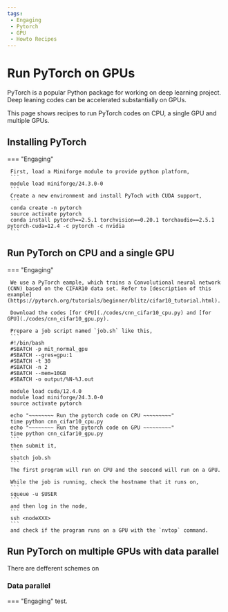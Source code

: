 ```yaml
---
tags:
 - Engaging
 - Pytorch
 - GPU
 - Howto Recipes
---
```


# Run PyTorch on GPUs

PyTorch is a popular Python package for working on deep learning project. Deep leaning codes can be accelerated substantially on GPUs. 

This page shows recipes to run PyTorch codes on CPU, a single GPU and multiple GPUs. 


## Installing PyTorch

=== "Engaging"

     First, load a Miniforge module to provide python platform, 
     ```
     module load miniforge/24.3.0-0
     ```
     Create a new environment and install PyToch with CUDA support,
     ```
     conda create -n pytorch
     source activate pytorch
     conda install pytorch==2.5.1 torchvision==0.20.1 torchaudio==2.5.1 pytorch-cuda=12.4 -c pytorch -c nvidia
     ```

## Run PyTorch on CPU and a single GPU

=== "Engaging"

     We use a PyTorch eample, which trains a Convolutional neural network (CNN) based on the CIFAR10 data set. Refer to [description of this example](https://pytorch.org/tutorials/beginner/blitz/cifar10_tutorial.html). 
     
     Download the codes [for CPU](./codes/cnn_cifar10_cpu.py) and [for GPU](./codes/cnn_cifar10_gpu.py).
     
     Prepare a job script named `job.sh` like this,
     ```
     #!/bin/bash
     #SBATCH -p mit_normal_gpu   
     #SBATCH --gres=gpu:1 
     #SBATCH -t 30
     #SBATCH -n 2
     #SBATCH --mem=10GB
     #SBATCH -o output/%N-%J.out
     
     module load cuda/12.4.0
     module load miniforge/24.3.0-0
     source activate pytorch
     
     echo "~~~~~~~~ Run the pytorch code on CPU ~~~~~~~~~"
     time python cnn_cifar10_cpu.py
     echo "~~~~~~~~ Run the pytorch code on GPU ~~~~~~~~~"
     time python cnn_cifar10_gpu.py
     ```
     then submit it,
     ```
     sbatch job.sh
     ```
     The first program will run on CPU and the seocond will run on a GPU. 

     While the job is running, check the hostname that it runs on,
     ```
     squeue -u $USER
     ```
     and then log in the node,
     ```
     ssh <nodeXXX>
     ```
     and check if the program runs on a GPU with the `nvtop` command.

## Run PyTorch on multiple GPUs with data parallel

There are defferent schemes on

### Data parallel
=== "Engaging"
    test. 
     


